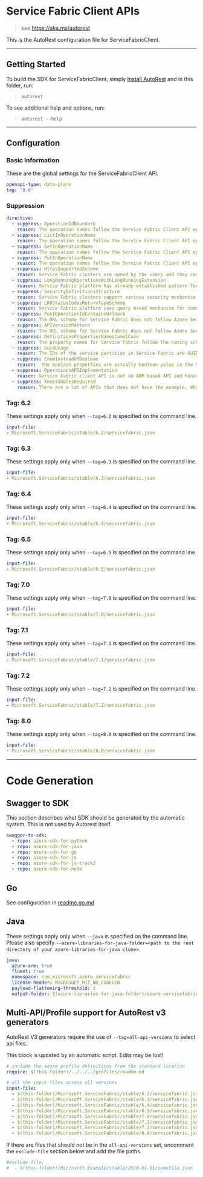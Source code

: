 # Service Fabric Client APIs

> see https://aka.ms/autorest

This is the AutoRest configuration file for ServiceFabricClient.


---
## Getting Started
To build the SDK for ServiceFabricClient, simply [Install AutoRest](https://aka.ms/autorest/install) and in this folder, run:

> `autorest`

To see additional help and options, run:

> `autorest --help`
---

## Configuration



### Basic Information
These are the global settings for the ServiceFabricClient API.

``` yaml
openapi-type: data-plane
tag: '8.0'
```

### Suppression

``` yaml
directive:
  - suppress: OperationIdNounVerb
    reason: The operation names follow the Service Fabric Client API operation names from the existing .NET SDK.
  - suppress: ListInOperationName
    reason: The operation names follow the Service Fabric Client API operation names from the existing .NET SDK.
  - suppress: GetInOperationName
    reason: The operation names follow the Service Fabric Client API operation names from the existing .NET SDK.
  - suppress: PutInOperationName
    reason: The operation names follow the Service Fabric Client API operation names from the existing .NET SDK.
  - suppress: HttpsSupportedScheme
    reason: Service Fabric clusters are owned by the users and they can be configured to have a secure or un-secure client connection endpoint.
  - suppress: LongRunningOperationsWithLongRunningExtension
    reason: Service Fabric platform has already established pattern for paged responses based on ContinuationToken parameter.
  - suppress: SecurityDefinitionsStructure
    reason: Service Fabric clusters support various security mechanism for the REST endpoint, this includes certificate, Kerberos, AD, AAD and others. The documentation for the REST API includes information on how to authenticate to the cluster endpoint secured with different mechanisms.
  - suppress: LROStatusCodesReturnTypeSchema
    reason: Service Fabric platform uses query based mechanism for some of the long running operations.
  - suppress: PostOperationIdContainsUrlVerb
    reason: The URL scheme for Service Fabric does not follow Azure Service rules. Service Fabric supports various functions on different entities that are modeled using POST.
  - suppress: APIVersionPattern
    reason: The URL scheme for Service Fabric does not follow Azure Service rules. Service Fabric supports various functions on different entities that are modeled using POST.
  - suppress: DefinitionsPropertiesNamesCamelCase
    reason: The property names for Service Fabric follow the naming scheme of existing property names in our client SDK and concepts.
  - suppress: GuidUsage
    reason: The IDs of the service partition in Service Fabric are GUIDs.
  - suppress: EnumInsteadOfBoolean
    reason:  The boolean properties are actually boolean value in the Service Fabric's application model.
  - suppress: OperationsAPIImplementation
    reason: Service Fabric client API is not an ARM based API and hence this rule is not applicable.
  - suppress: XmsExamplesRequired
    reason: There are a lot of APIs that does not have the example. While it is being worked upon disabling this to ensure that we catch and fix other violations

```

### Tag: 6.2

These settings apply only when `--tag=6.2` is specified on the command line.

``` yaml $(tag) == '6.2'
input-file:
- Microsoft.ServiceFabric/stable/6.2/servicefabric.json

```

### Tag: 6.3

These settings apply only when `--tag=6.3` is specified on the command line.

``` yaml $(tag) == '6.3'
input-file:
- Microsoft.ServiceFabric/stable/6.3/servicefabric.json

```

### Tag: 6.4

These settings apply only when `--tag=6.4` is specified on the command line.

``` yaml $(tag) == '6.4'
input-file:
- Microsoft.ServiceFabric/stable/6.4/servicefabric.json

```

### Tag: 6.5

These settings apply only when `--tag=6.5` is specified on the command line.

``` yaml $(tag) == '6.5'
input-file:
- Microsoft.ServiceFabric/stable/6.5/servicefabric.json

```

### Tag: 7.0

These settings apply only when `--tag=7.0` is specified on the command line.

``` yaml $(tag) == '7.0'
input-file:
- Microsoft.ServiceFabric/stable/7.0/servicefabric.json

```

### Tag: 7.1

These settings apply only when `--tag=7.1` is specified on the command line.

``` yaml $(tag) == '7.1'
input-file:
- Microsoft.ServiceFabric/stable/7.1/servicefabric.json

```

### Tag: 7.2

These settings apply only when `--tag=7.2` is specified on the command line.

``` yaml $(tag) == '7.2'
input-file:
- Microsoft.ServiceFabric/stable/7.2/servicefabric.json

```

### Tag: 8.0

These settings apply only when `--tag=8.0` is specified on the command line.

``` yaml $(tag) == '8.0'
input-file:
- Microsoft.ServiceFabric/stable/8.0/servicefabric.json

```

---
# Code Generation

## Swagger to SDK

This section describes what SDK should be generated by the automatic system.
This is not used by Autorest itself.

``` yaml $(swagger-to-sdk)
swagger-to-sdk:
  - repo: azure-sdk-for-python
  - repo: azure-sdk-for-java
  - repo: azure-sdk-for-go
  - repo: azure-sdk-for-js
  - repo: azure-sdk-for-js-track2
  - repo: azure-sdk-for-node
```

## Go

See configuration in [readme.go.md](./readme.go.md)

## Java

These settings apply only when `--java` is specified on the command line.
Please also specify `--azure-libraries-for-java-folder=<path to the root directory of your azure-libraries-for-java clone>`.

``` yaml $(java)
java:
  azure-arm: true
  fluent: true
  namespace: com.microsoft.azure.servicefabric
  license-header: MICROSOFT_MIT_NO_CODEGEN
  payload-flattening-threshold: 1
  output-folder: $(azure-libraries-for-java-folder)/azure-servicefabric
```

## Multi-API/Profile support for AutoRest v3 generators 

AutoRest V3 generators require the use of `--tag=all-api-versions` to select api files.

This block is updated by an automatic script. Edits may be lost!

``` yaml $(tag) == 'all-api-versions' /* autogenerated */
# include the azure profile definitions from the standard location
require: $(this-folder)/../../../profiles/readme.md

# all the input files across all versions
input-file:
  - $(this-folder)/Microsoft.ServiceFabric/stable/6.2/servicefabric.json
  - $(this-folder)/Microsoft.ServiceFabric/stable/6.3/servicefabric.json
  - $(this-folder)/Microsoft.ServiceFabric/stable/6.4/servicefabric.json
  - $(this-folder)/Microsoft.ServiceFabric/stable/6.5/servicefabric.json
  - $(this-folder)/Microsoft.ServiceFabric/stable/7.0/servicefabric.json
  - $(this-folder)/Microsoft.ServiceFabric/stable/7.1/servicefabric.json
  - $(this-folder)/Microsoft.ServiceFabric/stable/7.2/servicefabric.json
  - $(this-folder)/Microsoft.ServiceFabric/stable/8.0/servicefabric.json
```

If there are files that should not be in the `all-api-versions` set, 
uncomment the  `exclude-file` section below and add the file paths.

``` yaml $(tag) == 'all-api-versions'
#exclude-file: 
#  - $(this-folder)/Microsoft.Example/stable/2010-01-01/somefile.json
```

